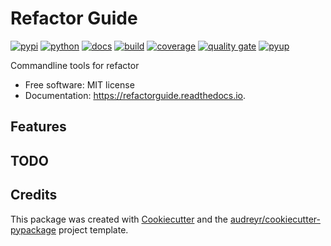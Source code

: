 # Refactor Guide

 [![pypi](https://img.shields.io/pypi/v/refactorguide.svg)](https://pypi.python.org/pypi/refactorguide)
 [![python](https://img.shields.io/pypi/pyversions/refactorguide.svg)](https://pypi.org/project/refactorguide/)
 [![docs](https://readthedocs.org/projects/refactorguide/badge/?version=latest)](https://refactorguide.readthedocs.io/en/latest/?badge=latest)
 [![build](https://github.com/qinyu/refactorguide/workflows/build/badge.svg)](https://github.com/qinyu/refactorguide/actions)
 [![coverage](https://img.shields.io/codecov/c/github/qinyu/refactorguide)](https://codecov.io/gh/qinyu/refactorguide)
 [![quality gate](https://sonarcloud.io/api/project_badges/measure?project=qinyu_refactorguide&metric=alert_status)](https://sonarcloud.io/dashboard?id=qinyu_refactorguide)
 [![pyup](https://pyup.io/repos/github/qinyu/refactorguide/shield.svg)](https://pyup.io/repos/github/qinyu/refactorguide/)


Commandline tools for refactor

* Free software: MIT license
* Documentation: https://refactorguide.readthedocs.io.


## Features

## TODO

## Credits

This package was created with [Cookiecutter](https://github.com/audreyr/cookiecutter) and the [audreyr/cookiecutter-pypackage](https://github.com/audreyr/cookiecutter-pypackage) project template.

<!-- .. _Cookiecutter: https://github.com/audreyr/cookiecutter
.. _`audreyr/cookiecutter-pypackage`: https://github.com/audreyr/cookiecutter-pypackage

.. _`IDEA Dependency Analysis`: https://www.jetbrains.com/help/idea/dependencies-analysis.html -->
